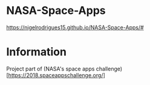# NASA-Space-Apps

https://nigelrodrigues15.github.io/NASA-Space-Apps/#

# Information
Project part of (NASA's space apps challenge)[https://2018.spaceappschallenge.org/]
